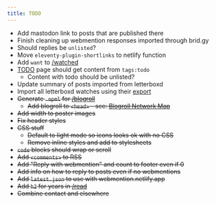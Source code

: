 ```yaml
---
title: TODO
---
```


- Add mastodon link to posts that are published there
- Finish cleaning up webmention responses imported through brid.gy
- Should replies be `unlisted`?
- Move `eleventy-plugin-shortlinks` to netlify function
- Add `want` to [/watched](/watched)
- [TODO](/todo) page should get content from `tags:todo`
  - Content with todo should be unlisted?
- Update summary of posts imported from letterboxd
- Import all letterboxd watches using their [export](https://letterboxd.com/user/exportdata)
- ~~Generate `.opml` for [/blogroll](/blogroll)~~
  - ~~Add blogroll to `<head>` - see: [Blogroll Network Map](https://alexsci.com/rss-blogroll-network/)~~
- ~~Add width to poster images~~
- ~~Fix header styles~~
- ~~CSS stuff~~
  - ~~Default to light mode so icons looks ok with no CSS~~
  - ~~Remove inline styles and add to stylesheets~~
- ~~`code` blocks should wrap or scroll~~
- ~~Add `<comments>` to RSS~~
- ~~Add "Reply with webmention" and count to footer even if 0~~
- ~~Add info on how to reply to posts even if no webmentions~~
- ~~Add `latest.json` to use with webmention.netlify.app~~
- ~~Add `h2` for years in [/read](/read)~~
- ~~Combine contact and elsewhere~~

